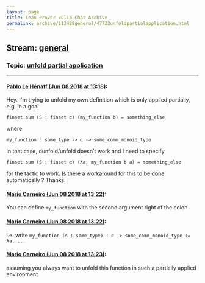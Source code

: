 ```yaml
---
layout: page
title: Lean Prover Zulip Chat Archive 
permalink: archive/113488general/47722unfoldpartialapplication.html
---
```


## Stream: [general](index.html)
### Topic: [unfold partial application](47722unfoldpartialapplication.html)

---

#### [Pablo Le Hénaff (Jun 08 2018 at 13:18)](https://leanprover.zulipchat.com/#narrow/stream/113488-general/topic/unfold%20partial%20application/near/127766659):
Hey.
I'm trying to unfold my own definition which is only applied partially, e.g.
in a goal
```lean
finset.sum (S : finset α) (my_function b) = something_else
```
where
```lean
my_function : some_type -> α -> some_comm_monoid_type
```

In that case, dunfold/unfold doesn't work and I need to specify
```lean
finset.sum (S : finset α) (λa, my_function b a) = something_else
```
for the tactic to work. Is there a workaround for this to be done automatically ? Thanks.

#### [Mario Carneiro (Jun 08 2018 at 13:22)](https://leanprover.zulipchat.com/#narrow/stream/113488-general/topic/unfold%20partial%20application/near/127766782):
You can define `my_function` with the second argument right of the colon

#### [Mario Carneiro (Jun 08 2018 at 13:22)](https://leanprover.zulipchat.com/#narrow/stream/113488-general/topic/unfold%20partial%20application/near/127766787):
i.e. write `my_function (s : some_type) : α -> some_comm_monoid_type := λa, ...`

#### [Mario Carneiro (Jun 08 2018 at 13:23)](https://leanprover.zulipchat.com/#narrow/stream/113488-general/topic/unfold%20partial%20application/near/127766794):
assuming you always want to unfold this function in such a partially applied environment

